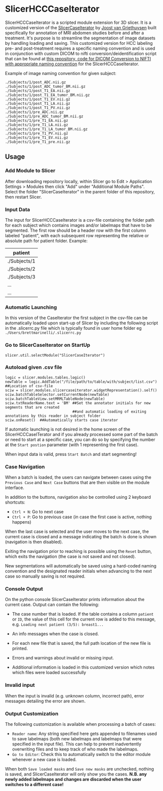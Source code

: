 # SlicerHCCCaseIterator

SlicerHCCCaseIterator is a scripted module extension for 3D slicer. It is a customized version of the 
[SlicerCaseIterator](https://github.com/JoostJM/SlicerCaseIterator) by [Joost van Griethuysen](https://github.com/JoostJM)
built specifically for annotation of MRI abdomen studies before and after a treatment.
It's purpose is to streamline the segmentation of image datasets by handling
loading and saving. This customized version for HCC labeling pre- and post-treatment requires a specific
naming convention and is used in conjunction with custom DICOM to nifti conversion/deidentification script
that can be found at [this repository, code for DICOM Conversion to NIFTI with appropriate naming 
convention](https://github.com/bsmarine/dicomConversionForHCCAnnotation) for the SlicerHCCCaseIterator.

Example of image naming convention for given subject:

```
./Subjects/1/post_ADC.nii.gz
./Subjects/1/post_ADC_tumor_BM.nii.gz
./Subjects/1/post_T1_EA.nii.gz
./Subjects/1/post_T1_EA_tumor_BM.nii.gz
./Subjects/1/post_T1_EV.nii.gz
./Subjects/1/post_T1_LA.nii.gz
./Subjects/1/post_T1_PV.nii.gz
./Subjects/1/pre_ADC.nii.gz
./Subjects/1/pre_ADC_tumor_BM.nii.gz
./Subjects/1/pre_T1_EA.nii.gz
./Subjects/1/pre_T1_LA.nii.gz
./Subjects/1/pre_T1_LA_tumor_BM.nii.gz
./Subjects/1/pre_T1_PV.nii.gz
./Subjects/1/pre_T1_EV.nii.gz
./Subjects/1/pre_T1_pre.nii.gz
```

## Usage

### Add Module to Slicer

After downloading repository locally, within Slicer go to Edit > Application Settings > Modules then click "Add"
under "Additional Module Paths". Select the folder "SlicerCaseIterator" in the parent folder of this repository, then restart Slicer.

### Input Data
The input for SlicerHCCCaseIterator is a csv-file containing the folder path for each subject which contains
images and/or labelmaps that have to be segmented. The first row should be a header row with the first column
labeled "patient", with each subsequent row representing the relative or absolute path for patient folder. Example:

| patient        |
| ------------- |
| ./Subjects/1      |
| ./Subjects/2      |
| ./Subjects/3      |
| ...      |
| ...      |

### Automatic Launching
In this version of the CaseIterator the first subject in the csv-file can be automatically loaded upon
start-up of Slicer by including the following script in the .slicerrc.py file which is typically found in 
user home folder eg `./Users/brettmarinelli/.slicerrc.py`
  
  ### Go to SlicerCaseIterator on StartUp

  `slicer.util.selectModule("SlicerCaseIterator")`

  ### Autoload given .csv file

  ```
  logic = slicer.modules.tables.logic()
  newTable = logic.AddTable("/file/path/to/table/with/subject/list.csv") ##Location of csv-file
  sciw = slicer.modules.slicercaseiterator.widgetRepresentation().self()
  sciw.batchTableSelector.setCurrentNode(newTable)
  sciw.batchTableView.setMRMLTableNode(newTable)
  sciw.txtReaderName.text = 'BM' ##Set the annotator initials for new segments that are created 
                                 ##and automatic loading of exiting annotations by this reader in subject folder
  sciw.onReset()  ##Automatically starts case iterator
  
  ```

If automatic launching is not desired in the home screen of the SlicerHCCCaseITerator and if you already 
processed some part of the batch or need to start at a specific case, you can do so by specifying the 
number at the `Start postion` parameter (with 1 representing the first case).

When input data is valid, press `Start Batch` and start segmenting!

### Case Navigation

When a batch is loaded, the users can navigate between cases using the `Previous Case` and `Next Case`
buttons that are then visible on the module interface.

In addition to the buttons, navigation also be controlled using 2 keyboard shortcuts:
- `Ctrl + N`: Go to next case
- `Ctrl + P`: Go to previous case (in case the first case is active, nothing happens)

When the last case is selected and the user moves to the next case, the current case is closed
and a message indicating the batch is done is shown (navigation is then disabled).

Exiting the navigation prior to reaching is possible using the `Reset` button,
which exits the navigation (the case is not saved and not closed).

New segmentations will automatically be saved using a hard-coded naming convention and the
designated reader initials when advancing to the next case so manually saving is not required.

### Console Output

On the python console SlicerCaseIterator prints information about the current case.
Output can contain the following:
- The case number that is loaded. If the table contains a column `patient` or `ID`, the value
  of this cell for the current row is added to this message, e.g. `Loading next patient (3/5): breast1...` 
- An info messages when the case is closed.
- For each new file that is saved, the full path location of the new file is printed.
- Errors and warnings about invalid or missing input.

- Additional information is loaded in this customized version which notes which files were
loaded successfully

### Invalid input

When the input is invalid (e.g. unknown column, incorrect path), error messages
detailing the error are shown.

### Output Customization

The following customization is available when processing a batch of cases:
- `Reader name`: Any string specified here gets appended to filenames used to save labelmaps
  (both new labelmaps and labelmaps that were specified in the input file). This can help to
  prevent inadvertently overwriting files and to keep track of who made the labelmaps.
- `Go to Editor`: Check this to automatically switch to the editor module whenever a new case is loaded.
  
When both `Save loaded masks` and `Save new masks` are unchecked, nothing is saved, and SlicerCaseIterator will
only show you the cases. **N.B. any newly added labelmaps and changes are discarded when the user switches
to a different case!**
